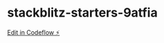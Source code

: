 # stackblitz-starters-9atfia

[Edit in Codeflow ⚡️](https://stackblitz.com/~/github.com/SnehaJakkannavar/stackblitz-starters-9atfia)